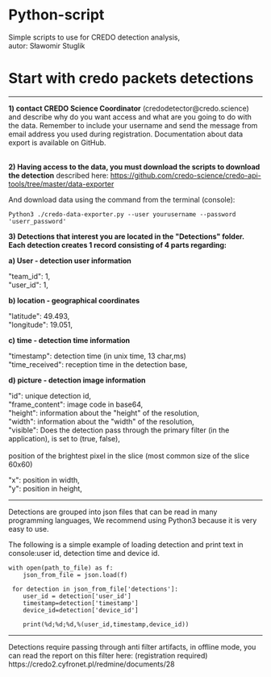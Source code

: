 # Python-script
Simple scripts to use for CREDO detection analysis,<br>
autor: Sławomir Stuglik

# Start with credo packets detections
<hr>
<b>1) contact CREDO Science Coordinator</b> (credodetector@credo.science) and describe why do you want access and what are you going to do with the data. 
Remember to include your username and send the message from email address you used during registration. 
Documentation about data export is available on GitHub.
<br><br>

<b>2) Having access to the data, you must download the scripts to download the detection</b> described here:
https://github.com/credo-science/credo-api-tools/tree/master/data-exporter


And download data using the command from the terminal (console):

    Python3 ./credo-data-exporter.py --user yourusername --password 'userr_password'


<b>3) Detections that interest you are located in the "Detections" folder.
Each detection creates 1 record consisting of 4 parts regarding:</b>


<b>a) User - detection user information</b>

  "team_id": 1,<br>
  "user_id": 1,<br>
  
<b>b) location - geographical coordinates</b>

  "latitude": 49.493,<br>
  "longitude": 19.051,<br>
  
<b>c) time - detection time information</b>

  "timestamp": detection time (in unix time, 13 char,ms)<br>
  "time_received": reception time in the detection base,<br>
 
 
<b>d) picture - detection image information</b>

  "id": unique detection id,<br>
  "frame_content": image code in base64,<br>
  "height": information about the "height" of the resolution,<br>
  "width": information about the "width" of the resolution,<br>
  "visible": Does the detection pass through the primary filter (in the application), is set to (true, false),<br>
  <br>
  position of the brightest pixel in the slice (most common size of the slice 60x60)
  
  "x": position in width,<br>
  "y": position in height,

<hr>

</b>Detections are grouped into json files that can be read in many programming languages,</b>
We recommend using Python3 because it is very easy to use.

The following is a simple example of loading detection and print text in console:user id, detection time and device id.

    with open(path_to_file) as f:
        json_from_file = json.load(f)
 
     for detection in json_from_file['detections']:
        user_id = detection['user_id']
        timestamp=detection['timestamp']
        device_id=detection['device_id']
        
        print(%d;%d;%d,%(user_id,timestamp,device_id))
<hr>        
Detections require passing through anti filter artifacts, in offline mode,
you can read the report on this filter here: (registration required)
https://credo2.cyfronet.pl/redmine/documents/28
